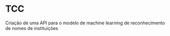 # TCC
Criação de uma API para o modelo de machine learning de reconhecimento de nomes de instituições
